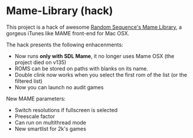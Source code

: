 Mame-Library (hack)
===================

This project is a hack of awesome [Random Sequence's Mame Library](http://www.randomsequence.com/software/mame-library/), a gorgeus iTunes like MAME front-end for Mac OSX.

The hack presents the following enhacenments:

* Now runs **only with SDL Mame**, it no longer uses Mame OSX (the project died on v135)
* ROMS can be stored on paths with blanks on its name.
* Double clink now works when you select the first rom of the list (or the filtered list)
* Now you can launch no audit games

New MAME parameters:

* Switch resolutions if fullscreen is selected
* Preescale factor
* Can run on multithread mode
* New smartlist for 2k's games

